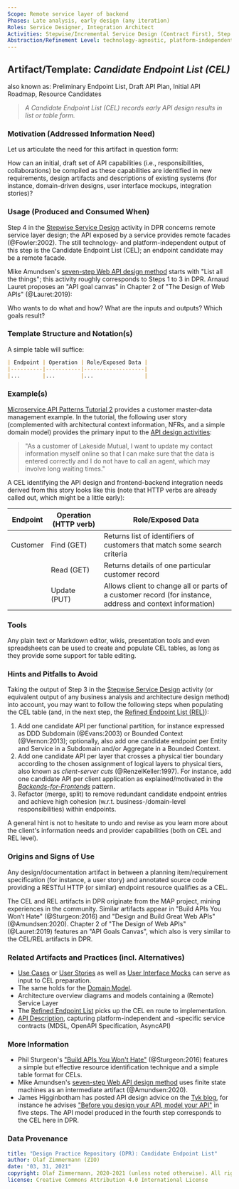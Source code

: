 ```yaml
---
Scope: Remote service layer of backend
Phases: Late analysis, early design (any iteration)
Roles: Service Designer, Integration Architect 
Activities: Stepwise/Incremental Service Design (Contract First), Step 4
Abstraction/Refinement Level: technology-agnostic, platform-independent
---
```



Artifact/Template: *Candidate Endpoint List (CEL)*
--------------------------------------------------
also known as: Preliminary Endpoint List, Draft API Plan, Initial API Roadmap, Resource Candidates <!-- from MAP -->

> *A Candidate Endpoint List (CEL) records early API design results in list or table form.*

### Motivation (Addressed Information Need) 
<!-- copy-pasted from https://internal.microservice-api-patterns.org/patterns/identification/CandidateEndpointList.html TOOO decide pattern/method split, pattern has more content already -->

Let us articulate the need for this artifact in question form: 

How can an initial, draft set of API capabilities (i.e., responsibilities, collaborations) be compiled as these capabilities are identified in new requirements, design artifacts and descriptions of existing systems (for instance, domain-driven designs, user interface mockups, integration stories)?


### Usage (Produced and Consumed When)

Step 4 in the [Stepwise Service Design](../activities/SDPR-StepwiseServiceDesign.md) activity in DPR concerns remote service layer design; the API exposed by a service provides remote facades  (@Fowler:2002). The still technology- and platform-independent output of this step is the Candidate Endpoint List (CEL); an endpoint candidate may be a remote facade.

<!-- * Step 3 of the EXPOSE technique -->

Mike Amundsen's [seven-step Web API design method](https://www.infoq.com/articles/web-api-design-methodology/) starts with "List all the things"; this activity roughly corresponds to Steps 1 to 3 in DPR. Arnaud Lauret proposes an "API goal canvas" in Chapter 2 of "The Design of Web APIs" (@Lauret:2019): 

Who wants to do what and how? What are the inputs and outputs? Which goals result? 


### Template Structure and Notation(s)
<!-- 
(rather detailed and does not match example, so moved to REL artifact):

Record your analysis (and design) results in list or table form: 

| Integration Type (Foundation pattern) | Visibility (Foundation pattern)| API/Endpoint Name | Source (Artifact) | Features/Capabilities (Responsibility Analysis) |  
|------------------|------------|------|--------|--------------|
| ... | ... | ... | ... | ... |
-->

A simple table will suffice: 

```markdown
| Endpoint | Operation | Role/Exposed Data | 
|----------|-----------|-------------------|
|...       |...        |...                |
```

### Example(s)
[Microservice API Patterns Tutorial 2](https://microservice-api-patterns.org/patterns/tutorials/tutorial2) provides a customer master-data management example. In the tutorial, the following user story (complemented with architectural context information, NFRs, and a simple domain model) provides the primary input to the [API design activities](../activities/SDPR-StepwiseServiceDesign.md):

> "As a customer of Lakeside Mutual, I want to update my contact information myself online so that I can make sure that the data is entered correctly and I do not have to call an agent, which may involve long waiting times."

A CEL identifying the API design and frontend-backend integration needs derived from this story looks like this (note that HTTP verbs are already called out, which might be a little early):

| Endpoint | Operation (HTTP verb) | Role/Exposed Data | 
|----------|-------------|-----------------------------|
| Customer | Find (GET)  | Returns list of identifiers of customers that match some search criteria |
|          | Read (GET)  | Returns details of one particular customer record |
|          | Update (PUT)| Allows client to change all or parts of a customer record (for instance, address and context information) |


### Tools
Any plain text or Markdown editor, wikis, presentation tools and even spreadsheets can be used to create and populate CEL tables, as long as they provide some support for table editing.


### Hints and Pitfalls to Avoid
Taking the output of Step 3 in the [Stepwise Service Design](../activities/SDPR-StepwiseServiceDesign.md) activity (or equivalent output of any business analysis and architecture design method) into account, you may want to follow the following steps when populating the CEL table (and, in the next step, the [Refined Endpoint List (REL)](SDPR-RefinedEndpointList.md)): 
<!-- source: from MAP, unpublished so far -->

1. Add one candidate API per functional partition, for instance expressed as DDD Subdomain (@Evans:2003) or Bounded Context (@Vernon:2013); optionally, also add one candidate endpoint per Entity and Service in a Subdomain and/or Aggregate in a Bounded Context.
2. Add one candidate API per layer that crosses a physical tier boundary according to the chosen assignment of logical layers to physical tiers, also known as *client-server cuts* (@RenzelKeller:1997). For instance, add one candidate API per client application as explained/motivated in the [*Backends-for-Frontends*](https://samnewman.io/patterns/architectural/bff/) pattern. <!-- removed here: 3. Add one *candidate API client* per backend system to be integrated/required to implement the user/integration stories. -->
3. Refactor (merge, split) to remove redundant candidate endpoint entries and achieve high cohesion (w.r.t. business-/domain-level responsibilities) within endpoints. 

<!-- but do not refine to API operation/call level yet. -->
<!-- 4./5. Add one *candidate API* per team shown as a *Team Bounded Context (TBC)* in a DDD context map; add one *candidate endpoint* per subteam. -->
<!-- not sure where previous one came from; F-A-S-T? see e2e demo -->

A general hint is not to hesitate to undo and revise as you learn more about the client's information needs and provider capabilities (both on CEL and REL level). 


### Origins and Signs of Use
Any design/documentation artifact in between a planning item/requirement specification (for instance, a user story) and annotated source code providing a RESTful HTTP (or similar) endpoint resource qualifies as a CEL.

The CEL and REL artifacts in DPR originate from the MAP project, mining experiences in the community. Similar artifacts appear in "Build APIs You Won’t Hate" (@Sturgeon:2016) and "Design and Build Great Web APIs" (@Amundsen:2020). Chapter 2 of "The Design of Web APIs" (@Lauret:2019) features an "API Goals Canvas", which also is very similar to the CEL/REL artifacts in DPR.


### Related Artifacts and Practices (incl. Alternatives)

* [Use Cases](DPR-UseCase.md) or [User Stories](DPR-UserStory.md) as well as [User Interface Mocks](../activities/DPR-UserInterfaceMocking.md) can serve as input to CEL preparation.
* The same holds for the [Domain Model](DPR-DomainModel.md).
* Architecture overview diagrams and models containing a (Remote) Service Layer
* The [Refined Endpoint List](SDPR-RefinedEndpointList.md) picks up the CEL en route to implementation.
* [API Description](SDPR-APIDescription.md), capturing platform-independent and -specific service contracts (MDSL, OpenAPI Specification, AsyncAPI)


### More Information

* Phil Sturgeon's ["Build APIs You Won't Hate"](https://apisyouwonthate.com/books) (@Sturgeon:2016) features a simple but effective resource identification technique and a simple table format for CELs.
* Mike Amundsen's [seven-step Web API design method](https://www.infoq.com/articles/web-api-design-methodology/) uses finite state machines as an intermediate artifact (@Amundsen:2020). 
* James Higginbotham has posted API design advice on the [Tyk blog](https://tyk.io/author/james-higginbotham/), for instance he advises ["Before you design your API, model your API"](https://tyk.io/before-you-design-your-api-model-your-api/) in five steps. The API model produced in the fourth step corresponds to the CEL here in DPR.


### Data Provenance 

```yaml
title: "Design Practice Repository (DPR): Candidate Endpoint List"
author: Olaf Zimmermann (ZIO)
date: "03, 31, 2021"
copyright: Olaf Zimmermann, 2020-2021 (unless noted otherwise). All rights reserved.
license: Creative Commons Attribution 4.0 International License
```

